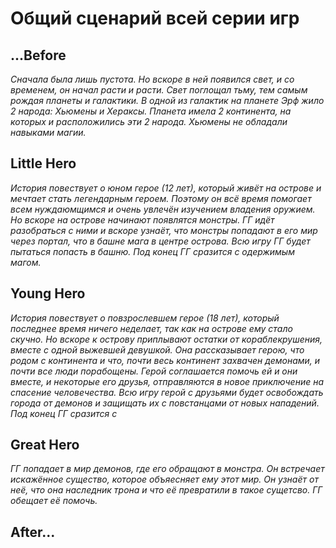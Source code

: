 ﻿# Общий сценарий всей серии игр
## ...Before
_Сначала была лишь пустота. Но вскоре в ней появился свет, и со временем, он начал расти и расти. Свет поглощал тьму, тем самым рождая планеты и галактики. В одной из галактик на планете Эрф жило 2 народа: Хьюмены и Хераксы. Планета имела 2 континента, на которых и расположились эти 2 народа. Хьюмены не обладали навыками магии._  
## Little Hero
_История повествует о юном герое (12 лет), который живёт на острове и мечтает стать легендарным героем. Поэтому он всё время помогает всем нуждаюмщимся и очень увлечён изучением владения оружием. Но вскоре на острове начинают появлятся монстры. ГГ идёт разобраться с ними и вскоре узнаёт, что монстры попадают в его мир через портал, что в башне мага в центре острова. Всю игру ГГ будет пытаться попасть в башню. Под конец ГГ сразится с одержимым магом._  
## Young Hero
_История повествует о повзрослевшем герое (18 лет), который последнее время ничего неделает, так как на острове ему стало скучно. Но вскоре к острову приплывают остатки от кораблекрушения, вместе с одной выжевшей девушкой. Она рассказывает герою, что родом с континента и что, почти весь континент захвачен демонами, и почти все люди порабощены. Герой соглашается помочь ей и они вместе, и некоторые его друзья, отправляются в новое приключение на спасение человечества. Всю игру герой с друзьями будет освобождать города от демонов и защищать их с повстанцами от новых нападений. Под конец ГГ сразится с_  
## Great Hero
_ГГ попадает в мир демонов, где его обращают в монстра. Он встречает искажённое существо, которое объяесняет ему этот мир. Он узнаёт от неё, что она наследник трона и что её превратили в такое сущетсво. ГГ обещает её помочь._  
## After...

